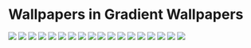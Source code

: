 # Wallpapers in Gradient Wallpapers

![](Gradient%20Wallpapers/jlpv3gf20c291.png)
![](Gradient%20Wallpapers/vivid-blurred-colorful%20wallpaper-background.jpg)
![](Gradient%20Wallpapers/vtqfnb9zwufc1.jpg)
![](Gradient%20Wallpapers/wallpaperflare%20com%20wallpaper.jpg)
![](Gradient%20Wallpapers/wallpaperflare.com_wallpaper%20(2).jpg)
![](Gradient%20Wallpapers/wallpaperflare.com_wallpaper%20(3).jpg)
![](Gradient%20Wallpapers/wallpaperflare.com_wallpaper%20(4).jpg)
![](Gradient%20Wallpapers/wp11080925-gradient-pc-wallpapers.jpg)
![](Gradient%20Wallpapers/wp11455878-gradient-blur-wallpapers.jpg)
![](Gradient%20Wallpapers/wp11455892-gradient-blur-wallpapers.jpg)
![](Gradient%20Wallpapers/wp11455899-gradient-blur-wallpapers.jpg)
![](Gradient%20Wallpapers/wp11455909-gradient-blur-wallpapers.jpg)
![](Gradient%20Wallpapers/wp11455920-gradient-blur-wallpapers.jpg)
![](Gradient%20Wallpapers/wp11455987-gradient-blur-wallpapers.png)
![](Gradient%20Wallpapers/wp11456006-gradient-blur-wallpapers.jpg)
![](Gradient%20Wallpapers/wp11456007-gradient-blur-wallpapers.jpg)
![](Gradient%20Wallpapers/wp5502431-gradient-4k-wallpapers.jpg)
![](Gradient%20Wallpapers/wp5502908-gradient-4k-wallpapers.png)
